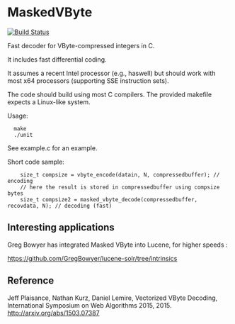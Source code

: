 MaskedVByte
===========
[![Build Status](https://travis-ci.org/lemire/MaskedVByte.png)](https://travis-ci.org/lemire/MaskedVByte)

Fast decoder for VByte-compressed integers in C.

It includes fast differential coding.

It assumes a recent Intel processor (e.g., haswell) but should work
with most x64 processors (supporting SSE instruction sets).

The code should build using most C compilers. The provided makefile
expects a Linux-like system.


Usage:

      make
      ./unit 

See example.c for an example.

Short code sample:

        size_t compsize = vbyte_encode(datain, N, compressedbuffer); // encoding
        // here the result is stored in compressedbuffer using compsize bytes
        size_t compsize2 = masked_vbyte_decode(compressedbuffer, recovdata, N); // decoding (fast)


Interesting applications 
-----------------------

Greg Bowyer has integrated Masked VByte into Lucene, for higher speeds :

https://github.com/GregBowyer/lucene-solr/tree/intrinsics


Reference
-------------

Jeff Plaisance, Nathan Kurz, Daniel Lemire, Vectorized VByte Decoding, 
International Symposium on Web Algorithms 2015, 2015.
http://arxiv.org/abs/1503.07387



